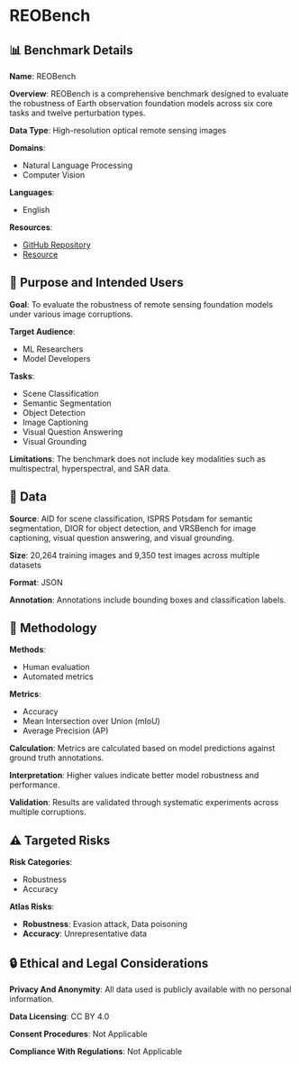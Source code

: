 # REOBench

## 📊 Benchmark Details

**Name**: REOBench

**Overview**: REOBench is a comprehensive benchmark designed to evaluate the robustness of Earth observation foundation models across six core tasks and twelve perturbation types.

**Data Type**: High-resolution optical remote sensing images

**Domains**:
- Natural Language Processing
- Computer Vision

**Languages**:
- English

**Resources**:
- [GitHub Repository](https://github.com/lx709/REOBench)
- [Resource](https://huggingface.co/datasets/xiang709/REOBench)

## 🎯 Purpose and Intended Users

**Goal**: To evaluate the robustness of remote sensing foundation models under various image corruptions.

**Target Audience**:
- ML Researchers
- Model Developers

**Tasks**:
- Scene Classification
- Semantic Segmentation
- Object Detection
- Image Captioning
- Visual Question Answering
- Visual Grounding

**Limitations**: The benchmark does not include key modalities such as multispectral, hyperspectral, and SAR data.

## 💾 Data

**Source**: AID for scene classification, ISPRS Potsdam for semantic segmentation, DIOR for object detection, and VRSBench for image captioning, visual question answering, and visual grounding.

**Size**: 20,264 training images and 9,350 test images across multiple datasets

**Format**: JSON

**Annotation**: Annotations include bounding boxes and classification labels.

## 🔬 Methodology

**Methods**:
- Human evaluation
- Automated metrics

**Metrics**:
- Accuracy
- Mean Intersection over Union (mIoU)
- Average Precision (AP)

**Calculation**: Metrics are calculated based on model predictions against ground truth annotations.

**Interpretation**: Higher values indicate better model robustness and performance.

**Validation**: Results are validated through systematic experiments across multiple corruptions.

## ⚠️ Targeted Risks

**Risk Categories**:
- Robustness
- Accuracy

**Atlas Risks**:
- **Robustness**: Evasion attack, Data poisoning
- **Accuracy**: Unrepresentative data

## 🔒 Ethical and Legal Considerations

**Privacy And Anonymity**: All data used is publicly available with no personal information.

**Data Licensing**: CC BY 4.0

**Consent Procedures**: Not Applicable

**Compliance With Regulations**: Not Applicable
